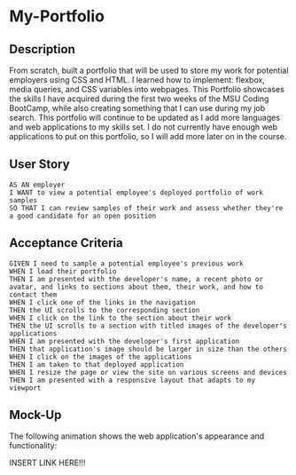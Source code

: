# My-Portfolio

## Description
From scratch, built a portfolio that will be used to store my work for potential employers using CSS and HTML. I learned how to implement: flexbox, media queries, and CSS variables into webpages. This Portfolio showcases the skills I have acquired during the first two weeks of the MSU Coding BootCamp, while also creating something that I can use during my job search. This portfolio will continue to be updated as I add more languages and web applications to my skills set.
I do not currently have enough web applications to put on this portfolio, so I will add more later on in the course.

## User Story

```
AS AN employer
I WANT to view a potential employee's deployed portfolio of work samples
SO THAT I can review samples of their work and assess whether they're a good candidate for an open position
```

## Acceptance Criteria

```
GIVEN I need to sample a potential employee's previous work
WHEN I load their portfolio
THEN I am presented with the developer's name, a recent photo or avatar, and links to sections about them, their work, and how to contact them
WHEN I click one of the links in the navigation
THEN the UI scrolls to the corresponding section
WHEN I click on the link to the section about their work
THEN the UI scrolls to a section with titled images of the developer's applications
WHEN I am presented with the developer's first application
THEN that application's image should be larger in size than the others
WHEN I click on the images of the applications
THEN I am taken to that deployed application
WHEN I resize the page or view the site on various screens and devices
THEN I am presented with a responsive layout that adapts to my viewport
```

## Mock-Up
The following animation shows the web application's appearance and functionality:

INSERT LINK HERE!!!
